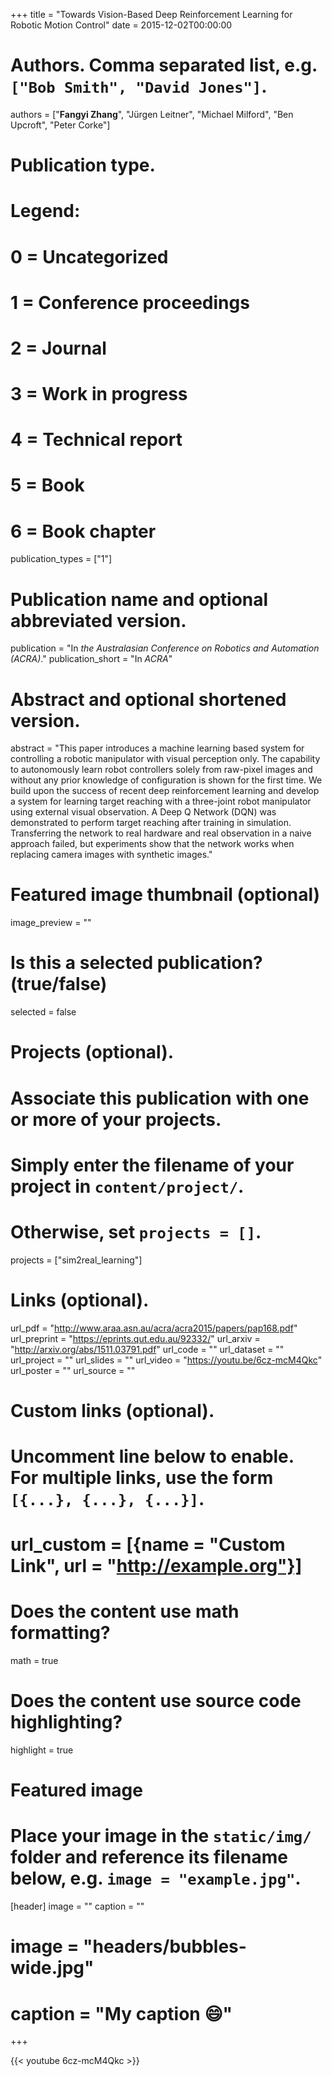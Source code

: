 +++
title = "Towards Vision-Based Deep Reinforcement Learning for Robotic Motion Control"
date = 2015-12-02T00:00:00

# Authors. Comma separated list, e.g. `["Bob Smith", "David Jones"]`.
authors = ["**Fangyi Zhang**", "Jürgen Leitner", "Michael Milford", "Ben Upcroft", "Peter Corke"]

# Publication type.
# Legend:
# 0 = Uncategorized
# 1 = Conference proceedings
# 2 = Journal
# 3 = Work in progress
# 4 = Technical report
# 5 = Book
# 6 = Book chapter
publication_types = ["1"]

# Publication name and optional abbreviated version.
publication = "In *the Australasian Conference on Robotics and Automation (ACRA)*."
publication_short = "In *ACRA*"

# Abstract and optional shortened version.
abstract = "This paper introduces a machine learning based system for controlling a robotic manipulator with visual perception only. The capability to autonomously learn robot controllers solely from raw-pixel images and without any prior knowledge of configuration is shown for the first time. We build upon the success of recent deep reinforcement learning and develop a system for learning target reaching with a three-joint robot manipulator using external visual observation. A Deep Q Network (DQN) was demonstrated to perform target reaching after training in simulation. Transferring the network to real hardware and real observation in a naive approach failed, but experiments show that the network works when replacing camera images with synthetic images."

# Featured image thumbnail (optional)
image_preview = ""

# Is this a selected publication? (true/false)
selected = false

# Projects (optional).
#   Associate this publication with one or more of your projects.
#   Simply enter the filename of your project in `content/project/`.
#   Otherwise, set `projects = []`.
projects = ["sim2real_learning"]

# Links (optional).
url_pdf = "http://www.araa.asn.au/acra/acra2015/papers/pap168.pdf"
url_preprint = "https://eprints.qut.edu.au/92332/"
url_arxiv = "http://arxiv.org/abs/1511.03791.pdf"
url_code = ""
url_dataset = ""
url_project = ""
url_slides = ""
url_video = "https://youtu.be/6cz-mcM4Qkc"
url_poster = ""
url_source = ""

# Custom links (optional).
#   Uncomment line below to enable. For multiple links, use the form `[{...}, {...}, {...}]`.
# url_custom = [{name = "Custom Link", url = "http://example.org"}]

# Does the content use math formatting?
math = true

# Does the content use source code highlighting?
highlight = true

# Featured image
# Place your image in the `static/img/` folder and reference its filename below, e.g. `image = "example.jpg"`.
[header]
image = ""
caption = ""

# image = "headers/bubbles-wide.jpg"
# caption = "My caption :smile:"

+++

{{< youtube 6cz-mcM4Qkc >}}

<!-- More detail can easily be written here using *Markdown* and $\rm \LaTeX$ math code. -->
